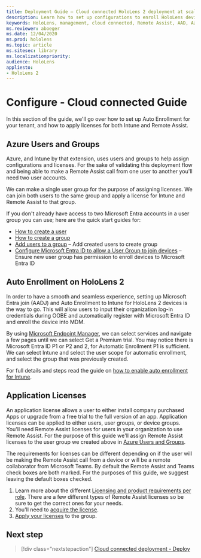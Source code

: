 ```yaml
---
title: Deployment Guide – Cloud connected HoloLens 2 deployment at scale with Remote Assist - Configure
description: Learn how to set up configurations to enroll HoloLens devices over a Cloud Connected network at scale with Remote Assist.
keywords: HoloLens, management, cloud connected, Remote Assist, AAD, Azure AD, MDM, Mobile Device Management
ms.reviewer: aboeger
ms.date: 12/04/2020
ms.prod: hololens
ms.topic: article
ms.sitesec: library
ms.localizationpriority:
audience: HoloLens
appliesto:
- HoloLens 2
---
```


# Configure - Cloud connected Guide

In this section of the guide, we&#39;ll go over how to set up Auto Enrollment for your tenant, and how to apply licenses for both Intune and Remote Assist.

## Azure Users and Groups

Azure, and Intune by that extension, uses users and groups to help assign configurations and licenses. For the sake of validating this deployment flow and being able to make a Remote Assist call from one user to another you&#39;ll need two user accounts.

We can make a single user group for the purpose of assigning licenses. We can join both users to the same group and apply a license for Intune and Remote Assist to that group.

If you don&#39;t already have access to two Microsoft Entra accounts in a user group you can use; here are the quick start guides for:

- [How to create a user](/mem/intune/fundamentals/quickstart-create-user)
- [How to create a group](/mem/intune/fundamentals/quickstart-create-group)
- [Add users to a group](/azure/active-directory/fundamentals/active-directory-groups-members-azure-portal) – Add created users to create group
- [Configure Microsoft Entra ID to allow a User Group to join devices](/azure/active-directory/devices/azureadjoin-plan#configure-your-device-settings) – Ensure new user group has permission to enroll devices to Microsoft Entra ID

## Auto Enrollment on HoloLens 2

In order to have a smooth and seamless experience, setting up Microsoft Entra join (AADJ) and Auto Enrollment to Intune for HoloLens 2 devices is the way to go. This will allow users to input their organization log-in credentials during OOBE and automatically register with Microsoft Entra ID and enroll the device into MDM.

By using [Microsoft Endpoint Manager](https://endpoint.microsoft.com/#home), we can select services and navigate a few pages until we can select Get a Premium trial. You may notice there is Microsoft Entra ID P1 or P2 and 2, for Automatic Enrollment P1 is sufficient. We can select Intune and select the user scope for automatic enrollment, and select the group that was previously created.

For full details and steps read the guide on [how to enable auto enrollment for Intune](/mem/intune/enrollment/quickstart-setup-auto-enrollment).

## Application Licenses

An application license allows a user to either install company purchased Apps or upgrade from a free trial to the full version of an app. Application licenses can be applied to either users, user groups, or device groups. You&#39;ll need Remote Assist licenses for users in your organization to use Remote Assist. For the purpose of this guide we'll assign Remote Assist licenses to the user group we created above in [Azure Users and Groups](hololens2-cloud-connected-configure.md#azure-users-and-groups).

The requirements for licenses can be different depending on if the user will be making the Remote Assist call from a device or will be a remote collaborator from Microsoft Teams. By default the Remote Assist and Teams check boxes are both marked. For the purposes of this guide, we suggest leaving the default boxes checked.

1. Learn more about the different [Licensing and product requirements per role](/dynamics365/mixed-reality/remote-assist/requirements#licensing-and-product-requirements-per-role). There are a few different types of Remote Assist licenses so be sure to get the correct ones for your needs.
2. You&#39;ll need to [acquire the license](/dynamics365/mixed-reality/remote-assist/buy-remote-assist).
3. [Apply your licenses](/dynamics365/mixed-reality/remote-assist/deploy-remote-assist) to the group.

## Next step

> [!div class="nextstepaction"]
> [Cloud connected deployment - Deploy](hololens2-cloud-connected-deploy.md)
